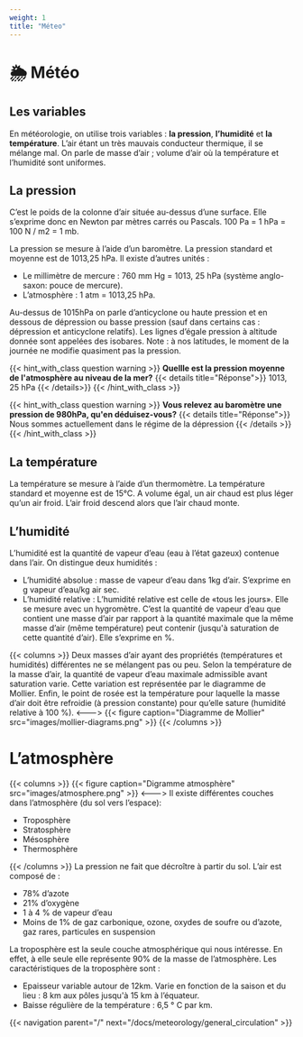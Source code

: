 ```yaml
---
weight: 1
title: "Méteo"
---
```


# 🌦 Météo

## Les variables

En météorologie, on utilise trois variables : **la pression**, **l’humidité** et **la température**. L’air étant un très mauvais conducteur thermique, il se mélange mal. On parle de masse d’air ; volume d’air où la température et l’humidité sont uniformes.

## La pression

C’est le poids de la colonne d’air située au-dessus d’une surface. Elle s’exprime donc en Newton par mètres carrés ou Pascals.
100 Pa = 1 hPa = 100 N / m2 = 1 mb.

La pression se mesure à l’aide d’un baromètre.
La pression standard et moyenne est de 1013,25 hPa.
Il existe d’autres unités :

- Le millimètre de mercure : 760 mm Hg = 1013, 25 hPa (système anglo-saxon: pouce de mercure).
- L’atmosphère : 1 atm = 1013,25 hPa.

Au-dessus de 1015hPa on parle d’anticyclone ou haute pression et en dessous de dépression ou basse pression (sauf dans certains cas : dépression et anticyclone relatifs).
Les lignes d’égale pression à altitude donnée sont appelées des isobares.
Note : à nos latitudes, le moment de la journée ne modifie quasiment pas la pression.

{{< hint_with_class question warning >}}
**Quellle est la pression moyenne de l'atmosphère au niveau de la mer?**
{{< details title="Réponse">}}
1013, 25 hPa
{{< /details>}}
{{< /hint_with_class >}}

{{< hint_with_class question warning >}}
**Vous relevez au baromètre une pression de 980hPa, qu'en déduisez-vous?**
{{< details title="Réponse">}}
Nous sommes actuellement dans le régime de la dépression
{{< /details >}}
{{< /hint_with_class >}}

## La température

La température se mesure à l’aide d’un thermomètre. La température standard et moyenne est de 15°C. A volume égal, un air chaud est plus léger qu’un air froid. L’air froid descend alors que l’air chaud monte.

## L’humidité

L’humidité est la quantité de vapeur d’eau (eau à l’état gazeux) contenue dans l’air. On distingue deux humidités :

- L’humidité absolue : masse de vapeur d’eau dans 1kg d’air. S’exprime en g vapeur d’eau/kg air sec.
- L’humidité relative : L’humidité relative est celle de «tous les jours». Elle se mesure avec un hygromètre. C’est la quantité de vapeur d’eau que contient une masse d’air par rapport à la quantité maximale que la même masse d’air (même température) peut contenir (jusqu'à saturation de cette quantité d’air). Elle s’exprime en %.

{{< columns >}}
Deux masses d’air ayant des propriétés (températures et humidités) différentes ne se mélangent pas ou peu. Selon la température de la masse d’air, la quantité de vapeur d’eau maximale admissible avant saturation varie. Cette variation est représentée par le diagramme de Mollier. Enfin, le point de rosée est la température pour laquelle la masse d’air doit être refroidie (à pression constante) pour qu’elle sature (humidité relative à 100 %).
<--->
{{< figure caption="Diagramme de Mollier" src="images/mollier-diagrams.png" >}}
{{< /columns >}}

# L’atmosphère
{{< columns >}}
{{< figure caption="Digramme atmosphère" src="images/atmosphere.png" >}}
<--->
Il existe différentes couches dans l’atmosphère (du sol vers l’espace):

- Troposphère
- Stratosphère
- Mésosphère
- Thermosphère

{{< /columns >}}
La pression ne fait que décroître à partir du sol. L’air est composé de :

- 78% d’azote
- 21% d’oxygène
- 1 à 4 % de vapeur d’eau
- Moins de 1% de gaz carbonique, ozone, oxydes de soufre ou d’azote, gaz rares, particules en suspension

La troposphère est la seule couche atmosphérique qui nous intéresse. En effet, à elle seule elle représente 90% de la masse de l’atmosphère.
Les caractéristiques de la troposphère sont :

- Epaisseur variable autour de 12km. Varie en fonction de la saison et du lieu : 8 km aux pôles jusqu'à 15 km à l’équateur.
- Baisse régulière de la température : 6,5 ° C par km.

{{< navigation parent="/" next="/docs/meteorology/general_circulation" >}}
